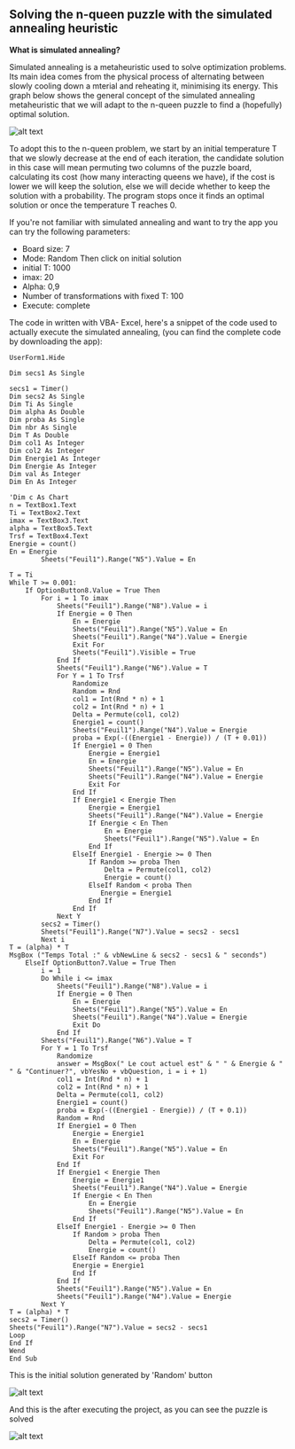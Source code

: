 ## Solving the n-queen puzzle with the simulated annealing heuristic

**What is simulated annealing?**

Simulated annealing is a metaheuristic used to solve optimization problems. Its main idea comes from the physical process of alternating between slowly cooling down a mterial and reheating it, minimising its energy. 
This graph below shows the general concept of the simulated annealing metaheuristic that we will adapt to the n-queen puzzle to find a (hopefully) optimal solution. 


![alt text](https://github.com/Nehaila/nqueen-SA/blob/master/sa.jpg)

To adopt this to the n-queen problem, we start by an initial temperature T that we slowly decrease at the end of each iteration, the candidate solution in this case will mean permuting two columns of the puzzle board, calculating its cost (how many interacting queens we have), if the cost is lower we will keep the solution, else we will decide whether to keep the solution with a probability. 
The program stops once it finds an optimal solution or once the temperature T reaches 0.

If you're not familiar with simulated annealing and want to try the app you can try the following parameters: 
* Board size: 7
* Mode: Random 
Then click on initial solution 
* initial T: 1000 
* imax: 20 
* Alpha: 0,9 
* Number of transformations with fixed T: 100
* Execute: complete


The code in written with VBA- Excel, here's a snippet of the code used to actually execute the simulated annealing, (you can find the complete code by downloading the app):

``` Private Sub CommandButton2_Click()
UserForm1.Hide 

Dim secs1 As Single

secs1 = Timer()
Dim secs2 As Single
Dim Ti As Single
Dim alpha As Double
Dim proba As Single
Dim nbr As Single
Dim T As Double
Dim col1 As Integer
Dim col2 As Integer
Dim Energie1 As Integer
Dim Energie As Integer
Dim val As Integer
Dim En As Integer

'Dim c As Chart
n = TextBox1.Text
Ti = TextBox2.Text
imax = TextBox3.Text
alpha = TextBox5.Text
Trsf = TextBox4.Text
Energie = count()
En = Energie
        Sheets("Feuil1").Range("N5").Value = En

T = Ti
While T >= 0.001:
    If OptionButton8.Value = True Then
        For i = 1 To imax
            Sheets("Feuil1").Range("N8").Value = i
            If Energie = 0 Then
                En = Energie
                Sheets("Feuil1").Range("N5").Value = En
                Sheets("Feuil1").Range("N4").Value = Energie
                Exit For
                Sheets("Feuil1").Visible = True
            End If
            Sheets("Feuil1").Range("N6").Value = T
            For Y = 1 To Trsf
                Randomize
                Random = Rnd
                col1 = Int(Rnd * n) + 1
                col2 = Int(Rnd * n) + 1
                Delta = Permute(col1, col2)
                Energie1 = count()
                Sheets("Feuil1").Range("N4").Value = Energie
                proba = Exp(-((Energie1 - Energie)) / (T + 0.01))
                If Energie1 = 0 Then
                    Energie = Energie1
                    En = Energie
                    Sheets("Feuil1").Range("N5").Value = En
                    Sheets("Feuil1").Range("N4").Value = Energie
                    Exit For
                End If
                If Energie1 < Energie Then
                    Energie = Energie1
                    Sheets("Feuil1").Range("N4").Value = Energie
                    If Energie < En Then
                        En = Energie
                        Sheets("Feuil1").Range("N5").Value = En
                    End If
                ElseIf Energie1 - Energie >= 0 Then
                    If Random >= proba Then
                        Delta = Permute(col1, col2)
                        Energie = count()
                    ElseIf Random < proba Then
                       Energie = Energie1
                    End If
                End If
            Next Y
        secs2 = Timer()
        Sheets("Feuil1").Range("N7").Value = secs2 - secs1
        Next i
T = (alpha) * T
MsgBox ("Temps Total :" & vbNewLine & secs2 - secs1 & " seconds")
    ElseIf OptionButton7.Value = True Then
        i = 1
        Do While i <= imax
            Sheets("Feuil1").Range("N8").Value = i
            If Energie = 0 Then
                En = Energie
                Sheets("Feuil1").Range("N5").Value = En
                Sheets("Feuil1").Range("N4").Value = Energie
                Exit Do
            End If
        Sheets("Feuil1").Range("N6").Value = T
        For Y = 1 To Trsf
            Randomize
            answer = MsgBox(" Le cout actuel est" & " " & Energie & " " & "Continuer?", vbYesNo + vbQuestion, i = i + 1)
            col1 = Int(Rnd * n) + 1
            col2 = Int(Rnd * n) + 1
            Delta = Permute(col1, col2)
            Energie1 = count()
            proba = Exp(-((Energie1 - Energie)) / (T + 0.1))
            Random = Rnd
            If Energie1 = 0 Then
                Energie = Energie1
                En = Energie
                Sheets("Feuil1").Range("N5").Value = En
                Exit For
            End If
            If Energie1 < Energie Then
                Energie = Energie1
                Sheets("Feuil1").Range("N4").Value = Energie
                If Energie < En Then
                    En = Energie
                    Sheets("Feuil1").Range("N5").Value = En
                End If
            ElseIf Energie1 - Energie >= 0 Then
                If Random > proba Then
                    Delta = Permute(col1, col2)
                    Energie = count()
                ElseIf Random <= proba Then
                Energie = Energie1
                End If
            End If
            Sheets("Feuil1").Range("N5").Value = En
            Sheets("Feuil1").Range("N4").Value = Energie
        Next Y
T = (alpha) * T
secs2 = Timer()
Sheets("Feuil1").Range("N7").Value = secs2 - secs1
Loop
End If
Wend
End Sub 
```
This is the initial solution generated by 'Random' button

![alt text](https://github.com/Nehaila/nqueen-SA/blob/master/screen.jpg)

And this is the after executing the project, as you can see the puzzle is solved

![alt text](https://github.com/Nehaila/nqueen-SA/blob/master/screen2.jpg)





